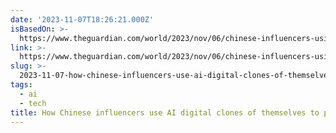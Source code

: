 ```yaml
---
date: '2023-11-07T18:26:21.000Z'
isBasedOn: >-
  https://www.theguardian.com/world/2023/nov/06/chinese-influencers-using-ai-digital-clones-of-themselves-to-pump-out-content
link: >-
  https://www.theguardian.com/world/2023/nov/06/chinese-influencers-using-ai-digital-clones-of-themselves-to-pump-out-content
slug: >-
  2023-11-07-how-chinese-influencers-use-ai-digital-clones-of-themselves-to-pump-out-con
tags:
  - ai
  - tech
title: How Chinese influencers use AI digital clones of themselves to pump out con
---
```


